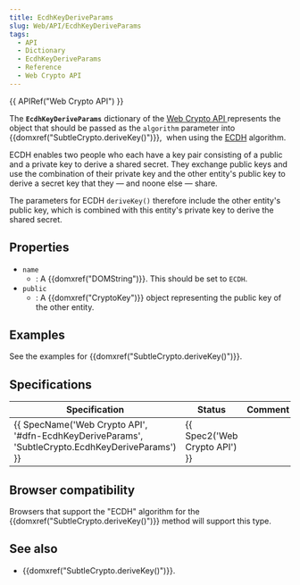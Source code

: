 ```yaml
---
title: EcdhKeyDeriveParams
slug: Web/API/EcdhKeyDeriveParams
tags:
  - API
  - Dictionary
  - EcdhKeyDeriveParams
  - Reference
  - Web Crypto API
---
```

{{ APIRef("Web Crypto API") }}

The **`EcdhKeyDeriveParams`** dictionary of the [Web Crypto API ](/en-US/docs/Web/API/Web_Crypto_API)represents the object that should be passed as the `algorithm` parameter into {{domxref("SubtleCrypto.deriveKey()")}},  when using the [ECDH](/en-US/docs/Web/API/SubtleCrypto/deriveKey#ecdh) algorithm.

ECDH enables two people who each have a key pair consisting of a public and a private key to derive a shared secret. They exchange public keys and use the combination of their private key and the other entity's public key to derive a secret key that they — and noone else — share.

The parameters for ECDH `deriveKey()` therefore include the other entity's public key, which is combined with this entity's private key to derive the shared secret.

## Properties

- `name`
  - : A {{domxref("DOMString")}}. This should be set to `ECDH`.
- `public`
  - : A {{domxref("CryptoKey")}} object representing the public key of the other entity.

## Examples

See the examples for {{domxref("SubtleCrypto.deriveKey()")}}.

## Specifications

| Specification                                                                                                                    | Status                                   | Comment |
| -------------------------------------------------------------------------------------------------------------------------------- | ---------------------------------------- | ------- |
| {{ SpecName('Web Crypto API', '#dfn-EcdhKeyDeriveParams', 'SubtleCrypto.EcdhKeyDeriveParams') }} | {{ Spec2('Web Crypto API') }} |         |

## Browser compatibility

Browsers that support the "ECDH" algorithm for the {{domxref("SubtleCrypto.deriveKey()")}} method will support this type.

## See also

- {{domxref("SubtleCrypto.deriveKey()")}}.
